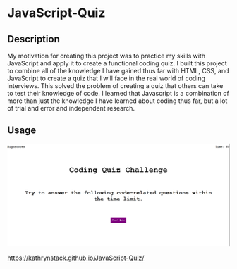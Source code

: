 # JavaScript-Quiz

## Description

My motivation for creating this project was to practice my skills with JavaScript and apply it to create a functional coding quiz.
I built this project to combine all of the knowledge I have gained thus far with HTML, CSS, and JavaScript to create a quiz that I will face in the real world of coding interviews.
This solved the problem of creating a quiz that others can take to test their knowledge of code.
I learned that Javascript is a combination of more than just the knowledge I have learned about coding thus far, but a lot of trial and error and independent research.


## Usage

![code quiz](/assets/coding-quiz.PNG)

https://kathrynstack.github.io/JavaScript-Quiz/ 
